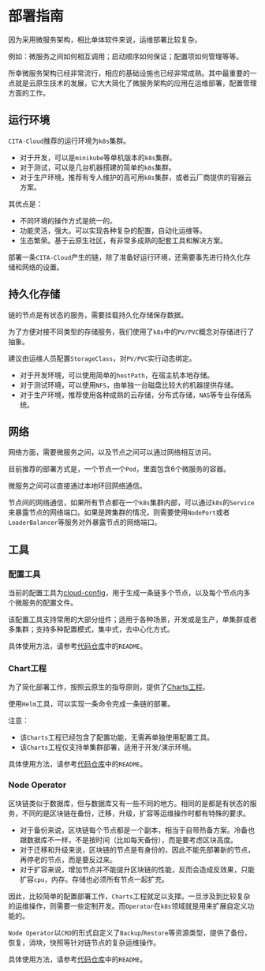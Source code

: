 ﻿# 部署指南

因为采用微服务架构，相比单体软件来说，运维部署比较复杂。

例如：微服务之间如何相互调用；启动顺序如何保证；配置项如何管理等等。

所幸微服务架构已经非常流行，相应的基础设施也已经非常成熟。其中最重要的一点就是云原生技术的发展，它大大简化了微服务架构的应用在运维部署，配置管理方面的工作。


## 运行环境
`CITA-Cloud`推荐的运行环境为`k8s`集群。
* 对于开发，可以是`minikube`等单机版本的`k8s`集群。
* 对于测试，可以是几台机器搭建的简单的`k8s`集群。
* 对于生产环境，推荐有专人维护的高可用`k8s`集群，或者云厂商提供的容器云方案。

其优点是：
* 不同环境的操作方式是统一的。
* 功能灵活，强大。可以实现各种复杂的配置，自动化运维等。
* 生态繁荣。基于云原生社区，有非常多成熟的配套工具和解决方案。

部署一条`CITA-Cloud`产生的链，除了准备好运行环境，还需要事先进行持久化存储和网络的设置。

## 持久化存储

链的节点是有状态的服务，需要挂载持久化存储保存数据。

为了方便对接不同类型的存储服务，我们使用了`k8s`中的`PV/PVC`概念对存储进行了抽象。

建议由运维人员配置`StorageClass`，对`PV/PVC`实行动态绑定。

* 对于开发环境，可以使用简单的`hostPath`，在宿主机本地存储。
* 对于测试环境，可以使用`NFS`，由单独一台磁盘比较大的机器提供存储。
* 对于生产环境，推荐使用各种成熟的云存储，分布式存储，`NAS`等专业存储系统。

## 网络

网络方面，需要微服务之间，以及节点之间可以通过网络相互访问。

目前推荐的部署方式是，一个节点一个`Pod`，里面包含6个微服务的容器。

微服务之间可以直接通过本地环回网络通信。

节点间的网络通信，如果所有节点都在一个`k8s`集群内部，可以通过`k8s`的`Service`来暴露节点的网络端口。如果是跨集群的情况，则需要使用`NodePort`或者`LoaderBalancer`等服务对外暴露节点的网络端口。

## 工具

### 配置工具

当前的配置工具为[cloud-config](https://github.com/cita-cloud/cloud-config)，用于生成一条链多个节点，以及每个节点内多个微服务的配置文件。

该配置工具支持常用的大部分组件；适用于各种场景，开发或是生产，单集群或者多集群；支持多种配置模式，集中式，去中心化方式。

具体使用方法，请参考[代码仓库](https://github.com/cita-cloud/cloud-config)中的`README`。

### Chart工程

为了简化部署工作，按照云原生的指导原则，提供了[Charts工程](https://github.com/cita-cloud/charts)。

使用`Helm`工具，可以实现一条命令完成一条链的部署。

注意：
* 该`Charts`工程已经包含了配置功能，无需再单独使用配置工具。
* 该`Charts`工程仅支持单集群部署，适用于开发/演示环境。

具体使用方法，请参考[代码仓库](https://github.com/cita-cloud/charts)中的`README`。

### Node Operator

区块链类似于数据库，但与数据库又有一些不同的地方。相同的是都是有状态的服务，不同的是区块链在备份，迁移，升级，扩容等运维操作时都有特殊的要求。

* 对于备份来说，区块链每个节点都是一个副本，相当于自带热备方案。冷备也跟数据库不一样，不是按时间（比如每天备份），而是要考虑区块高度。
* 对于迁移和升级来说，区块链的节点是有身份的，因此不能先部署新的节点，再停老的节点，而是要反过来。
* 对于扩容来说，增加节点并不能提升区块链的性能，反而会造成反效果，只能扩容`cpu`，内存。存储也必须所有节点一起扩充。

因此，比较简单的配置部署工作，`Charts`工程就足以支撑。一旦涉及到比较复杂的运维操作，则需要一些定制开发。而`Operator`在`k8s`领域就是用来扩展自定义功能的。

`Node Operator`以`CRD`的形式自定义了`Backup`/`Restore`等资源类型，提供了备份，恢复，消块，快照等针对链节点的复杂运维操作。

具体使用方法，请参考[代码仓库](https://github.com/cita-cloud/cita-node-operator)中的`README`。
